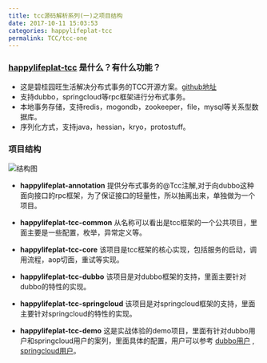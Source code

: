 ```yaml
---
title: tcc源码解析系列(一)之项目结构
date: 2017-10-11 15:03:53
categories: happylifeplat-tcc
permalink: TCC/tcc-one
---
```


### [happylifeplat-tcc](https://github.com/yu199195/happylifeplat-tcc) 是什么？有什么功能？
  *  这是碧桂园旺生活解决分布式事务的TCC开源方案。[github地址](https://github.com/yu199195/happylifeplat-tcc)
  * 支持dubbo，springcloud等rpc框架进行分布式事务。
  *  本地事务存储，支持redis，mogondb，zookeeper，file，mysql等关系型数据库。
  * 序列化方式，支持java，hessian，kryo，protostuff。

###  项目结构
![结构图](https://yu199195.github.io/images/happylifeplat-tcc/01.png)

*  **happylifeplat-annotation** 提供分布式事务的@Tcc注解,对于向dubbo这种面向接口的rpc框架，为了保证接口的轻量性，所以抽离出来，单独做为一个项目。

* **happylifeplat-tcc-common** 从名称可以看出是tcc框架的一个公共项目，里面主要是一些配置，枚举，异常定义等。

* **happylifeplat-tcc-core** 该项目是tcc框架的核心实现，包括服务的启动，调用流程，aop切面，重试等实现。

* **happylifeplat-tcc-dubbo**  该项目是对dubbo框架的支持，里面主要针对dubbo的特性的实现。

* **happylifeplat-tcc-springcloud** 该项目是对springcloud框架的支持，里面主要针对springcloud的特性的实现。

* **happylifeplat-tcc-demo** 这是实战体验的demo项目，里面有针对dubbo用户和springcloud用户的案列，里面具体的配置，用户可以参考 [dubbo用户](https://github.com/yu199195/happylifeplat-tcc/wiki/%E5%BF%AB%E9%80%9F%E4%BD%93%E9%AA%8C%EF%BC%88dubbo%EF%BC%89)  ,    [springcloud用户](https://github.com/yu199195/happylifeplat-tcc/wiki/%E5%BF%AB%E9%80%9F%E4%BD%93%E9%AA%8C%EF%BC%88springcloud%EF%BC%89)。
